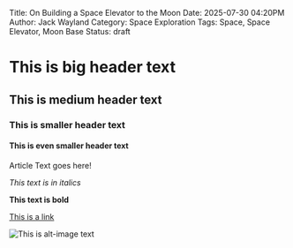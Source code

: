 Title: On Building a Space Elevator to the Moon
Date: 2025-07-30 04:20PM
Author: Jack Wayland
Category: Space Exploration
Tags: Space, Space Elevator, Moon Base
Status: draft

# This is big header text

## This is medium header text

### This is smaller header text

#### This is even smaller header text

Article Text goes here!

_This text is in italics_

**This text is bold**

[This is a link](http://tosomeurl.com)

![This is alt-image text](https://link_to_some_image.com/image.png)
